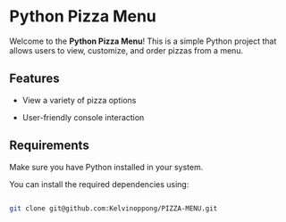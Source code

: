 # Python Pizza Menu

Welcome to the **Python Pizza Menu**! This is a simple Python project that allows users to view, customize, and order pizzas from a menu.

## Features

- View a variety of pizza options

- User-friendly console interaction

## Requirements

Make sure you have Python installed in your system.

You can install the required dependencies using:

```bash

git clone git@github.com:Kelvinoppong/PIZZA-MENU.git

